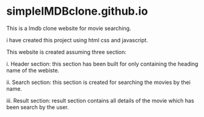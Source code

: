 # simpleIMDBclone.github.io

This is a Imdb clone website for movie searching.

i have created this project using html css and javascript.

This website is created assuming three section:

i. Header section: this section has been built for only containing the heading name of the webiste.

ii. Search section: this section is created for searching the movies by thei name.

iii. Result section: result section contains all details of the movie which has been search by the user.
